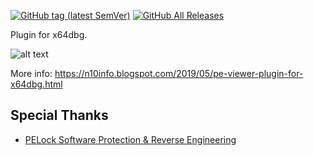 [![GitHub tag (latest SemVer)](https://img.shields.io/github/tag/horsicq/pex64dbg.svg)](https://github.com/horsicq/pex64dbg/releases)
[![GitHub All Releases](https://img.shields.io/github/downloads/horsicq/pex64dbg/total.svg)](https://github.com/horsicq/pex64dbg/releases)

Plugin for x64dbg.

![alt text](https://github.com/horsicq/pex64dbg/blob/master/screenshot.jpg "Screenshot")

More info: https://n10info.blogspot.com/2019/05/pe-viewer-plugin-for-x64dbg.html

## Special Thanks

- [PELock Software Protection & Reverse Engineering](https://www.pelock.com)
